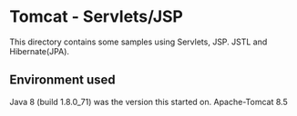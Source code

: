 # Tomcat - Servlets/JSP

This directory contains some samples using Servlets, JSP. JSTL and Hibernate(JPA).

## Environment used ##
Java 8 (build 1.8.0_71) was the version this started on.
Apache-Tomcat 8.5
